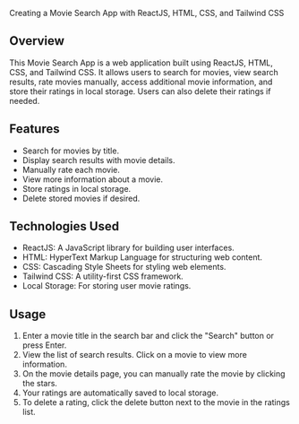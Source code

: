 Creating a Movie Search App with ReactJS, HTML, CSS, and Tailwind CSS

## Overview

This Movie Search App is a web application built using ReactJS, HTML, CSS, and Tailwind CSS. It allows users to search for movies, view search results, rate movies manually, access additional movie information, and store their ratings in local storage. Users can also delete their ratings if needed.

## Features

- Search for movies by title.
- Display search results with movie details.
- Manually rate each movie.
- View more information about a movie.
- Store ratings in local storage.
- Delete stored movies if desired.

## Technologies Used

- ReactJS: A JavaScript library for building user interfaces.
- HTML: HyperText Markup Language for structuring web content.
- CSS: Cascading Style Sheets for styling web elements.
- Tailwind CSS: A utility-first CSS framework.
- Local Storage: For storing user movie ratings.

## Usage

1. Enter a movie title in the search bar and click the "Search" button or press Enter.
2. View the list of search results. Click on a movie to view more information.
3. On the movie details page, you can manually rate the movie by clicking the stars.
4. Your ratings are automatically saved to local storage.
5. To delete a rating, click the delete button next to the movie in the ratings list.

